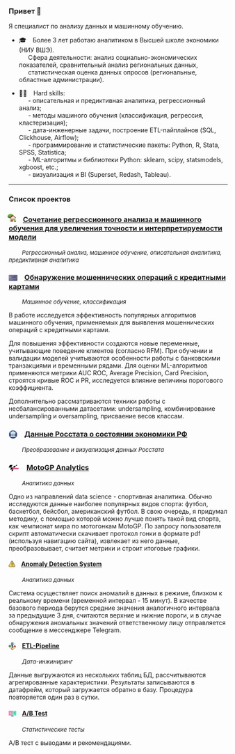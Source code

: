 ### Привет &#x1F44B;

Я специалист по анализу данных и машинному обучению.  
* 🎓 &ensp; Более 3 лет работаю аналитиком в Высшей школе экономики (НИУ ВШЭ).  
&ensp;&ensp;&ensp;Сфера деятельности: анализ социально-экономических показателей, сравнительный анализ региональных данных,  
&ensp;&ensp;&ensp;статистическая оценка данных опросов (региональные, областные администрации).
   
* 👷‍♂️ &ensp; Hard skills:  
    &ensp;&ensp;&ensp;\- описательная и предиктивная аналитика, регрессионный анализ;  
    &ensp;&ensp;&ensp;\- методы машиного обучения (классификация, регрессия, кластеризация);  
    &ensp;&ensp;&ensp;\- дата-инженерные задачи, построение ETL-пайплайнов (SQL, Clickhouse, Airflow);  
    &ensp;&ensp;&ensp;\- программирование и статистические пакеты: Python, R, Stata, SPSS, Statistica;  
    &ensp;&ensp;&ensp;\- ML-алгоритмы и библиотеки Python: sklearn, scipy, statsmodels, xgboost, etc.;  
    &ensp;&ensp;&ensp;\- визуализация и BI (Superset, Redash, Tableau).

<hr style='color:red'>

### Список проектов

### <img src='img/logo-house.png' width='20' style='margin-left:-0.2em;vertical-align:0em;'> &ensp; [Сочетание регрессионного анализа и машинного обучения для увеличения точности и интерпретируемости модели](https://a-chasovsky.github.io/house-prices/)

<font size='2'> &ensp; &ensp; &ensp; *Регрессионный анализ, машинное обучение, описательная аналитика, предиктивная аналитика* </font>



### <img src='img/logo-credit-card.png' width='20' style='vertical-align:-0.28em;'> &ensp; [Обнаружение мошеннических операций с кредитными картами](https://a-chasovsky.github.io/credit-card-fraud-detection/)

<font size='2'> &ensp; &ensp; &ensp; *Машинное обучение, классификация* </font>

В работе исследуется эффективность популярных алгоритмов машинного обучения, применяемых для выявления мошеннических операций с кредитными картами. 

Для повышения эффективности создаются новые переменные, учитывающие поведение клиентов (согласно RFM). При обучении и валидации моделей учитываются особенности работы с банковскими транзакциями и временными рядами. Для оценки ML-алгоритмов применяются метрики AUC ROC, Average Precision, Card Precision, строятся кривые ROC и PR, исследуется влияние величины порогового коэффициента. 

Дополнительно рассматриваются техники работы с несбалансированными датасетами: undersampling, комбинирование undersampling и oversampling, присваение весов классам. 

### <img src='img/logo-economics.png' width='20' style='vertical-align:-0.28em;'> &ensp; [Данные Росстата о состоянии экономики РФ](https://a-chasovsky.github.io/economics-rus/)

<font size='2'> &ensp; &ensp; &ensp; *Преобразование и визуализация данных Росстата* </font>





### <img src='img/logo-motogp.png' width='25' style='vertical-align:-0.12em;'> &ensp; [MotoGP Analytics](https://a-chasovsky.github.io/motogp-analytics/)

<font size='2'> &ensp; &ensp; &ensp; *Аналитика данных* </font>

Одно из направлений data science - спортивная аналитика. Обычно исследуются данные наиболее популярных видов спорта: футбол, баскетбол, бейсбол, американский футбол. В свою очередь, я придумал методику, с помощью которой можно лучше понять такой вид спорта, как чемпионат мира по мотогонкам MotoGP. По запросу пользователя скрипт автоматически скачивает протокол гонки в формате pdf (используя навигацию сайта), извлекает из него данные, преобразовывает, считает метрики и строит итоговые графики.  

#### <img src='img/logo-alert.png' width='15' style='vertical-align:-0.15em;'> &ensp; [Anomaly Detection System](https://github.com/a-chasovsky/kc_anomaly_detection_system)

<font size='2'> &ensp; &ensp; &ensp; *Аналитика данных* </font>

Система осуществляет поиск аномалий в данных в режиме, близком к реальному времени (временной интервал - 15 минут). В качестве базового периода берутся средние значения аналогичного интервала за предыдущие 3 дня, считаются верхние и нижние пороги, и в случае обнаружения аномальных значений ответственному лицу отправляется сообщение в мессенджере Telegram.

#### <img src='img/logo-etl.png' width='17' style='vertical-align:-0.25em;'> &ensp; [ETL-Pipeline](https://github.com/a-chasovsky/kc_etl_pipeline)

<font size='2'> &ensp; &ensp; &ensp; *Дата-инжиниринг* </font>

Данные выгружаются из нескольких таблиц БД, рассчитываются агрегированные характеристики. Результаты записываются в датафрейм, который загружается обратно в базу. Процедура повторяется один раз в сутки.

#### <img src='img/logo-ab.png' width='17' style='vertical-align:-0.33em;'> &ensp; [A/B Test](https://github.com/a-chasovsky/kc_ab_testing)

<font size='2'> &ensp; &ensp; &ensp; *Статистические тесты* </font>

A/B тест с выводами и рекомендациями.